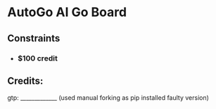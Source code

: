 # AutoGo AI Go Board

## Constraints

- ### $100 credit


## Credits:

gtp: _____________ (used manual forking as pip installed faulty version)


